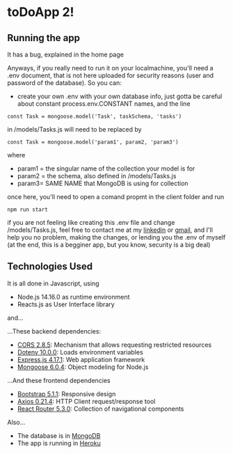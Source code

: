 # toDoApp 2!

## Running the app
It has a bug, explained in the home page

Anyways, if you really need to run it on your localmachine, you'll need a .env document, that is not here uploaded for security reasons (user and password of the database). So you can:
- create your own .env with your own database info, just gotta be careful about constant process.env.CONSTANT names, and the line
```
const Task = mongoose.model('Task', taskSchema, 'tasks')
```
in /models/Tasks.js will need to be replaced by
```
const Task = mongoose.model('param1', param2, 'param3')
```
where
- param1 = the singular name of the collection your model is for
- param2 = the schema, also defined in /models/Tasks.js
- param3= SAME NAME that MongoDB is using for collection

once here, you'll need to open a comand propmt in the client folder and run

```
npm run start
```

if you are not feeling like creating this .env file and change /models/Tasks.js, feel free to contact me at my [linkedin](https://www.linkedin.com/in/franco-becvort/) or [gmail](mailto:franbecvort@gmail.com), and I'll help you no problem, making the changes, or lending you the .env of myself (at the end, this is a begginer app, but you know, security is a big deal)

## Technologies Used
It is all done in Javascript, using
- Node.js 14.16.0 as runtime environment
- Reacts.js as User Interface library

and...

...These backend dependencies:
- [CORS 2.8.5](https://developer.mozilla.org/es/docs/Web/HTTP/CORS): Mechanism that allows requesting restricted resources
- [Dotenv 10.0.0](https://www.npmjs.com/package/dotenv): Loads environment variables
- [Express.js 4.17.1](https://expressjs.com): Web application framework
- [Mongoose 6.0.4](https://mongoosejs.com): Object modeling for Node.js

...And these frontend dependencies
- [Bootstrap 5.1.1](https://getbootstrap.com): Responsive design
- [Axios 0.21.4](https://www.npmjs.com/package/axios): HTTP Client request/response tool
- [React Router 5.3.0](https://reactrouter.com): Collection of navigational components

Also...
- The database is in [MongoDB](https://www.mongodb.com/)
- The app is running in [Heroku](https://dashboard.heroku.com/)
